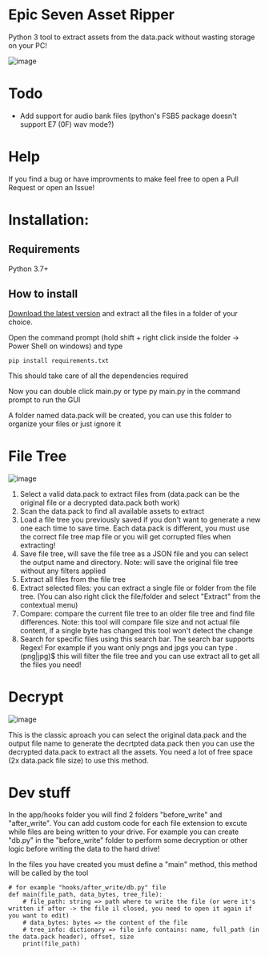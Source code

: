 # Epic Seven Asset Ripper

Python 3 tool to extract assets from the data.pack without wasting storage on your PC!

![image](https://github.com/CeciliaBot/EpicSevenAssetRipper/assets/62508224/0fb8680e-27d0-426a-8d0f-4c68a7b16062)

# Todo

- Add support for audio bank files (python's FSB5 package doesn't support E7 (0F) wav mode?)

# Help

If you find a bug or have improvments to make feel free to open a Pull Request or open an Issue!

# Installation:

## Requirements
Python 3.7+

## How to install

[Download the latest version](https://github.com/CeciliaBot/EpicSevenAssetRipper/releases/latest) and extract all the files in a folder of your choice.

Open the command prompt (hold shift + right click inside the folder -> Power Shell on windows) and type

    pip install requirements.txt

This should take care of all the dependencies required

Now you can double click main.py or type py main.py in the command prompt to run the GUI

A folder named data.pack will be created, you can use this folder to organize your files or just ignore it

# File Tree

![image](https://github.com/CeciliaBot/EpicSevenAssetRipper/assets/62508224/39bf2475-cb0b-42b1-ba13-29b7c05b36c9)

1) Select a valid data.pack to extract files from (data.pack can be the original file or a decrypted data.pack both work)
2) Scan the data.pack to find all available assets to extract
3) Load a file tree you previously saved if you don't want to generate a new one each time to save time. Each data.pack is different, you must use the correct file tree map file or you will get corrupted files when extracting!
4) Save file tree, will save the file tree as a JSON file and you can select the output name and directory. Note: will save the original file tree without any filters applied
5) Extract all files from the file tree
6) Extract selected files: you can extract a single file or folder from the file tree. (You can also right click the file/folder and select "Extract" from the contextual menu)
7) Compare: compare the current file tree to an older file tree and find file differences. Note: this tool will compare file size and not actual file content, if a single byte has changed this tool won't detect the change
8) Search for specific files using this search bar. The search bar supports Regex! For example if you want only pngs and jpgs you can type \.(png|jpg)$ this will filter the file tree and you can use extract all to get all the files you need!

# Decrypt

![image](https://github.com/CeciliaBot/EpicSevenAssetRipper/assets/62508224/fd7096f5-d209-40ec-b1a3-fdea96d79856)

This is the classic aproach you can select the original data.pack and the output file name to generate the decrtpted data.pack then you can use the decrypted data.pack to extract all the assets. You need a lot of free space (2x data.pack file size) to use this method.

# Dev stuff
In the app/hooks folder you will find 2 folders "before_write" and "after_write". You can add custom code for each file extension to excute while files are being written to your drive. For example you can create "db.py" in the "before_write" folder to perform some decryption or other logic before writing the data to the hard drive!

In the files you have created you must define a "main" method, this method will be called by the tool

    # for example "hooks/after_write/db.py" file
    def main(file_path, data_bytes, tree_file):
        # file_path: string => path where to write the file (or were it's written if after -> the file il closed, you need to open it again if you want to edit)
        # data_bytes: bytes => the content of the file
        # tree_info: dictionary => file info contains: name, full_path (in the data.pack header), offset, size
        print(file_path)
